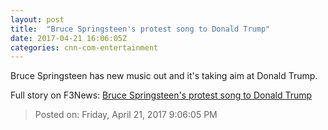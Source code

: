 ```yaml
---
layout: post
title:  "Bruce Springsteen's protest song to Donald Trump"
date: 2017-04-21 16:06:05Z
categories: cnn-com-entertainment
---
```


Bruce Springsteen has new music out and it's taking aim at Donald Trump.


Full story on F3News: [Bruce Springsteen's protest song to Donald Trump](http://www.f3nws.com/n/C3pTzH)

> Posted on: Friday, April 21, 2017 9:06:05 PM
